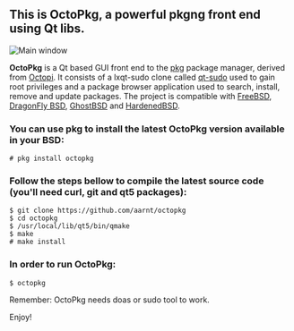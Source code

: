 ## This is OctoPkg, a powerful pkgng front end using Qt libs.

![Main window](https://raw.githubusercontent.com/aarnt/octopkg/master/octopkg-mainwindow.png)

**OctoPkg** is a Qt based GUI front end to the [pkg](https://wiki.freebsd.org/pkg) package manager, derived from [Octopi](http://tintaescura.com/projects/octopi).
It consists of a lxqt-sudo clone called [qt-sudo](https://github.com/aarnt/qt-sudo/) used to gain root privileges and a package browser application used
to search, install, remove and update packages.
The project is compatible with [FreeBSD](https://www.freebsd.org/), [DragonFly BSD](https://www.dragonflybsd.org/), [GhostBSD](https://ghostbsd.org/) and [HardenedBSD](https://hardenedbsd.org/).

### You can use pkg to install the latest OctoPkg version available in your BSD:

```
# pkg install octopkg
```

### Follow the steps bellow to compile the latest source code (you'll need curl, git and qt5 packages):

```
$ git clone https://github.com/aarnt/octopkg
$ cd octopkg
$ /usr/local/lib/qt5/bin/qmake
$ make
# make install
```

### In order to run OctoPkg:

```
$ octopkg
```

Remember: OctoPkg needs doas or sudo tool to work.


Enjoy!
